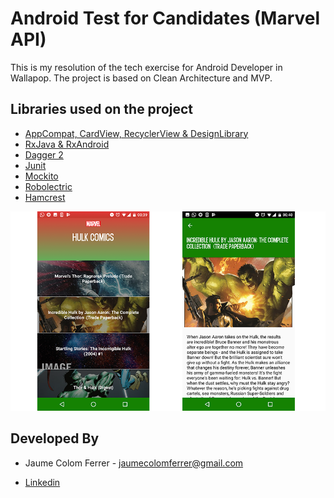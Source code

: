 # Android Test for Candidates (Marvel API)

This is my resolution of the tech exercise for Android Developer in Wallapop.
The project is based on Clean Architecture and MVP.

Libraries used on the project
------------------------------------
* [AppCompat, CardView, RecyclerView & DesignLibrary][2]
* [RxJava & RxAndroid][3]
* [Dagger 2][4]
* [Junit][5]
* [Mockito][6]
* [Robolectric][8]
* [Hamcrest][9]

[2]: http://developer.android.com/intl/es/tools/support-library/index.html
[3]: https://github.com/ReactiveX/RxAndroid
[4]: https://github.com/google/dagger
[5]: http://developer.android.com/intl/es/reference/junit/framework/package-summary.html
[6]: http://mockito.org/
[8]: http://robolectric.org/
[9]: http://hamcrest.org/

![](./art/screenshot_munt.png)

Developed By
------------

* Jaume Colom Ferrer - <jaumecolomferrer@gmail.com>

* [Linkedin](https://www.linkedin.com/in/jaumecolom/)

